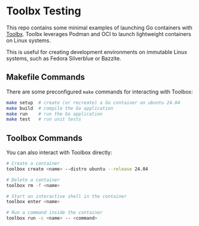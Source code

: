 # Toolbx Testing

This repo contains some minimal examples of launching Go containers with
[Toolbx](https://containertoolbx.org/). Toolbx leverages Podman and OCI to
launch lightweight containers on Linux systems.

This is useful for creating development environments on immutable Linux systems,
such as Fedora Silverblue or Bazzite.

## Makefile Commands

There are some preconfigured `make` commands for interacting with Toolbox:
```bash
make setup  # create (or recreate) a Go container on ubuntu 24.04
make build  # compile the Go application
make run    # run the Go application
make test   # run unit tests
```

## Toolbox Commands

You can also interact with Toolbox directly:
```bash
# Create a container
toolbox create <name> --distro ubuntu --release 24.04

# Delete a container
toolbox rm -f <name>

# Start an interactive shell in the container
toolbox enter <name>

# Run a command inside the container
toolbox run -c <name> -- <command>
```
